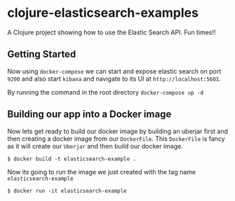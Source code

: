 # clojure-elasticsearch-examples

A Clojure project showing how to use the Elastic Search API. 
Fun times!!

## Getting Started
Now using `docker-compose` we can start and expose elastic search on port `9200` and also start `kibana` and navigate to 
its UI at `http://localhost:5601`.

By running the command in the root directory `docker-compose up -d`

## Building our app into a Docker image

Now lets get ready to build our docker image by building an uberjar first and then creating a docker image from our 
`DockerFile`. This `DockerFile` is fancy as it will create our `Uberjar` and then build our docker image. 

    $ docker build -t elasticsearch-example .

Now its going to run the image we just created with the tag name `elasticsearch-example`

    $ docker run -it elasticsearch-example 